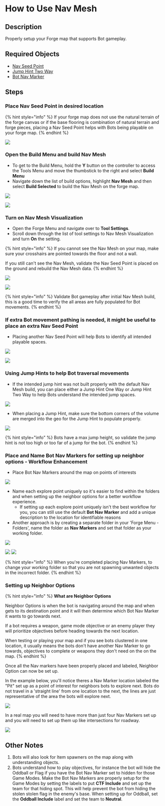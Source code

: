 # How to Use Nav Mesh

## Description

Properly setup your Forge map that supports Bot gameplay.

## Required Objects

* [Nav Seed Point](../objects/gameplay/nav-mesh/nav-seed-point.md)
* [Jump Hint Two Way](../objects/gameplay/nav-mesh/bot-jump-hint-two-way.md)
* [Bot Nav Marker](../objects/gameplay/nav-mesh/bot-nav-marker.md)

## Steps

### Place Nav Seed Point in desired location

{% hint style="info" %}
If your forge map does not use the natural terrain of the forge canvas or if the base flooring is combination of natural terrain and forge pieces, placing a Nav Seed Point helps with Bots being playable on your forge map.
{% endhint %}

![](../.gitbook/assets/images/tutorials/nav-mesh/nav-mesh-tutorial-seed-point.png)

### Open the Build Menu and build Nav Mesh

* To get to the Build Menu, hold the **Y** button on the controller to access the Tools Menu and move the thumbstick to the right and select **Build Menu**
* Navigate down the list of build options, highlight **Nav Mesh** and then select **Build Selected** to build the Nav Mesh on the forge map.

![](../.gitbook/assets/images/tutorials/nav-mesh/nav-mesh-tutorial-build-menu.png)

![](../.gitbook/assets/images/tutorials/nav-mesh/nav-mesh-tutorial-build-nav-mesh.png)

### Turn on Nav Mesh Visualization

* Open the Forge Menu and navigate over to **Tool Settings**.
* Scroll down through the list of tool settings to Nav Mesh Visualization and turn **On** the setting.

{% hint style="info" %}
If you cannot see the Nav Mesh on your map, make sure your crosshairs are pointed towards the floor and not a wall.

If you still can't see the Nav Mesh, validate the Nav Seed Point is placed on the ground and rebuild the Nav Mesh data.
{% endhint %}

![](../.gitbook/assets/images/tutorials/nav-mesh/nav-mesh-tutorial-tool-setting-nav-mesh-visualization.png)

![](../.gitbook/assets/images/tutorials/nav-mesh/nav-mesh-tutorial-view-nav-mesh.png)

{% hint style="info" %}
Validate Bot gameplay after initial Nav Mesh build, this is a good time to verify the all areas are fully populated for Bot movements.
{% endhint %}

### If extra Bot movement pathing is needed, it might be useful to place an extra Nav Seed Point

* Placing another Nav Seed Point will help Bots to identify all intended playable spaces.

![](../.gitbook/assets/images/tutorials/nav-mesh/nav-mesh-tutorial-non-populated-floors.png)

![](../.gitbook/assets/images/tutorials/nav-mesh/nav-mesh-tutorial-extra-nav-seed-point.png)

### Using Jump Hints to help Bot traversal movements

* If the intended jump hint was not built properly with the default Nav Mesh build, you can place either a Jump Hint One Way or Jump Hint Two Way to help Bots understand the intended jump spaces.

![](../.gitbook/assets/images/tutorials/nav-mesh/nav-mesh-tutorial-using-jump-hint.png)

* When placing a Jump Hint, make sure the bottom corners of the volume are merged into the geo for the Jump Hint to populate properly.

![](../.gitbook/assets/images/tutorials/nav-mesh/nav-mesh-tutorial-using-jump-hint-geo.png)

{% hint style="info" %}
Bots have a max jump height, so validate the jump hint is not too high or too far of a jump for the bot.
{% endhint %}

### Place and Name Bot Nav Markers for setting up neighbor options - Workflow Enhancement

* Place Bot Nav Markers around the map on points of interests

![](../.gitbook/assets/images/tutorials/nav-mesh/nav-mesh-tutorial-bot-explore-points.png)

* Name each explore point uniquely so it's easier to find within the folders and when setting up the neighbor options for a better workflow experience.
  * If setting up each explore point uniquely isn't the best workflow for you, you can still use the default **Bot Nav Marker** and add a unique description to the location for identifiable reasons
* Another approach is by creating a separate folder in your 'Forge Menu - Folders', name the folder as **Nav Markers** and set that folder as your working folder.

![](../.gitbook/assets/images/tutorials/nav-mesh/nav-mesh-tutorial-rename-nav-marker.png)

![](../.gitbook/assets/images/tutorials/nav-mesh/nav-mesh-tutorial-nav-marker-folder.png) ![](../.gitbook/assets/images/tutorials/nav-mesh/nav-mesh-tutorial-nav-marker-working-folder.png)

{% hint style="info" %}
When you're completed placing Nav Markers, to change your working folder so that you are not spawning unwanted objects in the incorrect folder.
{% endhint %}

### Setting up Neighbor Options

{% hint style="info" %}
**What are Neighbor Options**

Neighbor Options is when the bot is navigating around the map and when gets to its destination point and it will then determine which Bot Nav Marker it wants to go towards next.

If a bot requires a weapon, game mode objective or an enemy player they will prioritize objectives before heading towards the next location.

When testing or playing your map and if you see bots clustered in one location, it usually means the bots don't have another Nav Marker to go towards, objectives to complete or weapons they don't need on the on the map.
{% endhint %}

Once all the Nav markers have been properly placed and labeled, Neighbor Option can now be set up.

In the example below, you'll notice theres a Nav Marker location labeled the "Pit" set up as a point of interest for neighbors bots to explore next. Bots do not travel in a 'straight line' from one location to the next, the lines are just representative of the area the bots will explore next.

![](../.gitbook/assets/images/tutorials/nav-mesh/nav-mesh-tutorial-bot-pathing.png)

In a real map you will need to have more than just four Nav Markers set up and you will need to set up them up like intersections for roadway.

![](../.gitbook/assets/images/tutorials/nav-mesh/nav-mesh-tutorial-bot-pathing-overview.png)

## Other Notes

1. Bots will also look for Item spawners on the map along with understanding objects.
2. Bots understand how to play objectives, for instance the bot will hide the Oddball or Flag if you have the Bot Nav Marker set to hidden for those Game Modes. Make the Bot Nav Markers are properly setup for the Game Modes by setting the labels to put **CTF Include** and set up the team for that hiding spot. This will help prevent the bot from hiding the stolen stolen flag in the enemy's base. When setting up for Oddball, set the **Oddball Include** label and set the team to **Neutral**.
